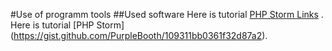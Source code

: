 #Use of programm tools
##Used software
Here is tutorial [PHP Storm Links](https://help.github.com/articles/basic-writing-and-formatting-syntax/#links) . Here is tutorial [PHP Storm] (https://gist.github.com/PurpleBooth/109311bb0361f32d87a2).